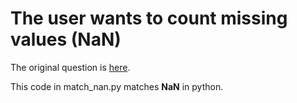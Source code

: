 # The user wants to count missing values (NaN) 
The original question is [here](https://stackoverflow.com/questions/52865323/how-to-count-missing-data-in-each-column-in-python/52865834#52865834).


This code in match_nan.py matches **NaN** in python.

